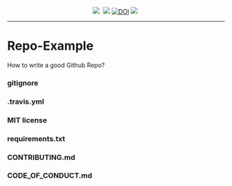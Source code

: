 
<p align="center">
<img src="https://img.shields.io/badge/language-python-orange.svg">&nbsp;
<a href="https://travis-ci.com/NCSU-S/Repo-Example"><img src="https://travis-ci.com/NCSU-S/Repo-Example.svg?branch=master" /></a>
<a href="https://doi.org/NCSU-S/Repo-Example"><img src="https://zenodo.org/badge/DOI/NCSU-S/Repo-Example.svg" alt="DOI"></a>
<img src="https://img.shields.io/badge/license-MIT-green.svg">&nbsp;
</p> 

<hr />

# Repo-Example

How to write a good Github Repo? 

### gitignore

### .travis.yml

### MIT license

### requirements.txt

### CONTRIBUTING.md

### CODE_OF_CONDUCT.md

